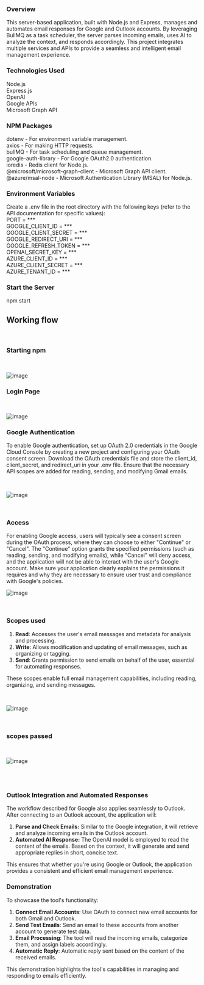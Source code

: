 ### Overview
This server-based application, built with Node.js and Express, manages and automates email responses for Google and Outlook accounts. By leveraging BullMQ as a task scheduler, the server parses incoming emails, uses AI to analyze the context, and responds accordingly. This project integrates multiple services and APIs to provide a seamless and intelligent email management experience.

### Technologies Used
Node.js<br>
Express.js<br>
OpenAI<br>
Google APIs<br>
Microsoft Graph API<br>
### NPM Packages
dotenv - For environment variable management.<br>
axios - For making HTTP requests.<br>
bullMQ - For task scheduling and queue management.<br>
google-auth-library - For Google OAuth2.0 authentication.<br>
ioredis - Redis client for Node.js.<br>
@microsoft/microsoft-graph-client - Microsoft Graph API client.<br>
@azure/msal-node - Microsoft Authentication Library (MSAL) for Node.js.<br>
### Environment Variables
Create a .env file in the root directory with the following keys (refer to the API documentation for specific values):<br>
PORT = ***<br>
GOOGLE_CLIENT_ID = ***<br>
GOOGLE_CLIENT_SECRET = ***<br>
GOOGLE_REDIRECT_URI = ***<br>
GOOGLE_REFRESH_TOKEN = ***<br>
OPENAI_SECRET_KEY = ***<br>
AZURE_CLIENT_ID = ***<br>
AZURE_CLIENT_SECRET = *** <br>
AZURE_TENANT_ID = ***<br>
### Start the Server 

npm start
<br>

## Working flow

<br>

### Starting npm 

<br>

![image](https://github.com/user-attachments/assets/b573bf1f-c36d-429e-8418-4e070cb3a940)
<br>

### Login Page

<br>

![image](https://github.com/user-attachments/assets/36d4e075-b2a8-4a4e-a77d-3ab6b6996bdf)
<br>

### Google Authentication
To enable Google authentication, set up OAuth 2.0 credentials in the Google Cloud Console by creating a new project and configuring your OAuth consent screen. Download the OAuth credentials file and store the client_id, client_secret, and redirect_uri in your .env file. Ensure that the necessary API scopes are added for reading, sending, and modifying Gmail emails.

<br>

![image](https://github.com/user-attachments/assets/dde826b7-6077-4cfc-8aba-aba0f4c63706)



<br>

### Access

For enabling Google access, users will typically see a consent screen during the OAuth process, where they can choose to either "Continue" or "Cancel". The "Continue" option grants the specified permissions (such as reading, sending, and modifying emails), while "Cancel" will deny access, and the application will not be able to interact with the user's Google account. Make sure your application clearly explains the permissions it requires and why they are necessary to ensure user trust and compliance with Google's policies.
<br>

![image](https://github.com/user-attachments/assets/73525485-df93-4019-9ce5-39d3fa6afb38)

<br>

### Scopes used
1. **Read**: Accesses the user's email messages and metadata for analysis and processing.
2. **Write**: Allows modification and updating of email messages, such as organizing or tagging.
3. **Send**: Grants permission to send emails on behalf of the user, essential for automating responses.

These scopes enable full email management capabilities, including reading, organizing, and sending messages.


<br>

![image](https://github.com/user-attachments/assets/ba40ed0f-dc5a-4c18-96ea-4375e85895bd)

<br>

### scopes passed

<br>

![image](https://github.com/user-attachments/assets/362e7429-968d-4605-9e24-ba18052bd0a6)

<br><br>

### Outlook Integration and Automated Responses

The workflow described for Google also applies seamlessly to Outlook. After connecting to an Outlook account, the application will:

1. **Parse and Check Emails:** Similar to the Google integration, it will retrieve and analyze incoming emails in the Outlook account.
2. **Automated AI Response:** The OpenAI model is employed to read the content of the emails. Based on the context, it will generate and send appropriate replies in short, concise text.

This ensures that whether you're using Google or Outlook, the application provides a consistent and efficient email management experience.

### Demonstration

To showcase the tool's functionality:

1. **Connect Email Accounts**: Use OAuth to connect new email accounts for both Gmail and Outlook.
2. **Send Test Emails**: Send an email to these accounts from another account to generate test data.
3. **Email Processing**: The tool will read the incoming emails, categorize them, and assign labels accordingly.
4. **Automatic Reply**: Automatic reply sent based on the content of the received emails.

This demonstration highlights the tool's capabilities in managing and responding to emails efficiently.









